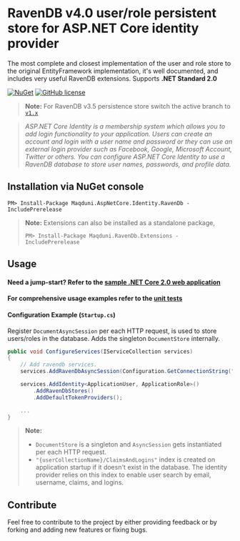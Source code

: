 # RavenDB v4.0 user/role persistent store for ASP.NET Core identity provider

The most complete and closest implementation of the user and role store to the original EntityFramework implementation, it's well documented, and includes very useful RavenDB extensions. Supports **.NET Standard 2.0**

[![NuGet](https://img.shields.io/nuget/dt/Maqduni.AspNetCore.Identity.RavenDb.svg)](https://www.nuget.org/packages/Maqduni.AspNetCore.Identity.RavenDb/) [![GitHub license](https://img.shields.io/github/license/maqduni/AspNetCore.Identity.RavenDb.svg)](https://github.com/maqduni/AspNetCore.Identity.RavenDb/blob/v2.x/LICENSE)

> **Note:** For RavenDB v3.5 persistence store switch the active branch to [`v1.x`](https://github.com/maqduni/AspNetCore.Identity.RavenDb/tree/v1.x)

> *ASP.NET Core Identity is a membership system which allows you to add login functionality to your application. Users can create an account and login with a user name and password or they can use an external login provider such as Facebook, Google, Microsoft Account, Twitter or others.
You can configure ASP.NET Core Identity to use a RavenDB database to store user names, passwords, and profile data.*

## Installation via NuGet console
```
PM> Install-Package Maqduni.AspNetCore.Identity.RavenDb -IncludePrerelease
```
> **Note:** Extensions can also be installed as a standalone package,
> ```
> PM> Install-Package Maqduni.RavenDb.Extensions -IncludePrerelease
> ```

## Usage
#### Need a jump-start? Refer to the [sample .NET Core 2.0 web application](https://github.com/maqduni/AspNetCore.Identity.RavenDb/tree/v2.x/sample/Maqduni.AspNetCore.Sample.WebApplication)

#### For comprehensive usage examples refer to the [unit tests](https://github.com/maqduni/AspNetCore.Identity.RavenDb/tree/v2.x/test/Maqduni.AspNetCore.Identity.RavenDb.Tests)

#### Configuration Example (`Startup.cs`)
Register `DocumentAsyncSession` per each HTTP request, is used to store users/roles in the database. Adds the singleton `DocumentStore` internally.

```cs
public void ConfigureServices(IServiceCollection services)
{
    // Add ravendb services.
    services.AddRavenDbAsyncSession(Configuration.GetConnectionString("RavenDb"));

    services.AddIdentity<ApplicationUser, ApplicationRole>()
        .AddRavenDbStores()
        .AddDefaultTokenProviders();

    ...
}
```

> **Note:**
> * `DocumentStore` is a singleton and `AsyncSession` gets instantiated per each HTTP request.
> * `"{userCollectionName}/ClaimsAndLogins"` index is created on application startup if it doesn't exist in the database. The identity provider relies on this index to enable user search by email, username, claims, and logins.


## Contribute
Feel free to contribute to the project by either providing feedback or by forking and adding new features or fixing bugs.
